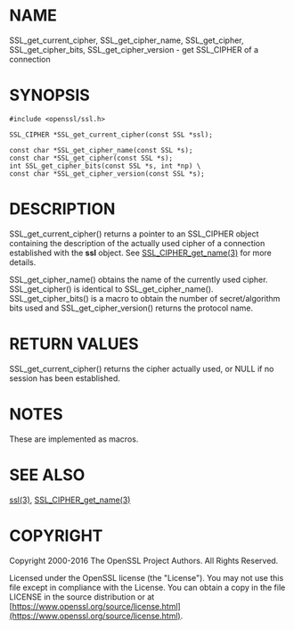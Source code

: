 # NAME

SSL\_get\_current\_cipher, SSL\_get\_cipher\_name, SSL\_get\_cipher,
SSL\_get\_cipher\_bits, SSL\_get\_cipher\_version - get SSL\_CIPHER of a connection

# SYNOPSIS

    #include <openssl/ssl.h>

    SSL_CIPHER *SSL_get_current_cipher(const SSL *ssl);

    const char *SSL_get_cipher_name(const SSL *s);
    const char *SSL_get_cipher(const SSL *s);
    int SSL_get_cipher_bits(const SSL *s, int *np) \
    const char *SSL_get_cipher_version(const SSL *s);

# DESCRIPTION

SSL\_get\_current\_cipher() returns a pointer to an SSL\_CIPHER object containing
the description of the actually used cipher of a connection established with
the **ssl** object.
See [SSL\_CIPHER\_get\_name(3)](http://man.he.net/man3/SSL_CIPHER_get_name) for more details.

SSL\_get\_cipher\_name() obtains the
name of the currently used cipher.
SSL\_get\_cipher() is identical to SSL\_get\_cipher\_name().
SSL\_get\_cipher\_bits() is a
macro to obtain the number of secret/algorithm bits used and
SSL\_get\_cipher\_version() returns the protocol name.

# RETURN VALUES

SSL\_get\_current\_cipher() returns the cipher actually used, or NULL if
no session has been established.

# NOTES

These are implemented as macros.

# SEE ALSO

[ssl(3)](http://man.he.net/man3/ssl), [SSL\_CIPHER\_get\_name(3)](http://man.he.net/man3/SSL_CIPHER_get_name)

# COPYRIGHT

Copyright 2000-2016 The OpenSSL Project Authors. All Rights Reserved.

Licensed under the OpenSSL license (the "License").  You may not use
this file except in compliance with the License.  You can obtain a copy
in the file LICENSE in the source distribution or at
[https://www.openssl.org/source/license.html](https://www.openssl.org/source/license.html).
